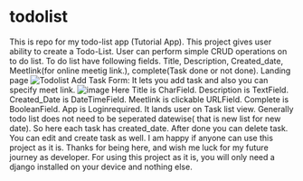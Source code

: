 # todolist
This is repo for my todo-list app  (Tutorial App).
This project gives user ability to create a Todo-List. User can perform simple CRUD operations on to do list. To do list have following fields. Title, Description, Created_date, Meetlink(for online meetig link.), complete(Task done or not done).
Landing page 
![Todolist](https://user-images.githubusercontent.com/108964197/179212631-f68da49f-f398-4d97-a9ad-583894c88cc1.png)
Add Task Form:
It lets you add task and also you can specify meet link. 
![image](https://user-images.githubusercontent.com/108964197/179212927-07efd420-14b7-4762-88b0-15db64166800.png)
Here Title is CharField. Description is TextField. Created_Date is DateTimeField. Meetlink is clickable URLField. Complete is BooleanField.
App is Loginrequired. It lands user on Task list view. Generally todo list does not need to be seperated datewise( that is new list for new date). So here each task has created_date. After done you can delete task. You can edit and create task as well. I am happy if anyone can use this project as it is. Thanks for being here, and wish me luck for my future journey as developer.
For using this project as it is, you will only need a django installed on your device and nothing else. 
